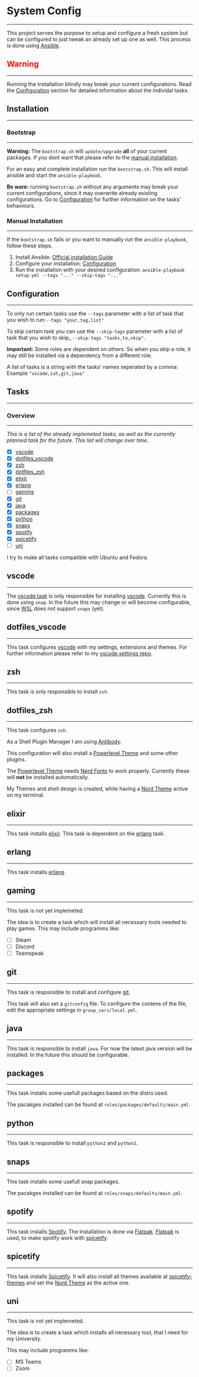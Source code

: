 # System Config
---------------
This project serves the purpose to setup and configure a fresh system but can be configured to just tweak an already set up one as well.
This process is done using [Ansible](https://www.ansible.com/). 

## <span style="color:red"> **Warning** </span>
----------------
Running the installation blindly may break your current configurations.
Read the [Configuration](#Configuration) section for detailed information about the individal tasks.


## Installation
--------------
### Bootstrap
--------------
**Warning:** The `bootstrap.sh` will `update/upgrade` **all** of your current packages. If you dont want that please refer to the [manual installation](#Manual-Installation).

For an easy and complete installation run the `bootstrap.sh`.
This will install ansible and start the `ansible-playbook`. 

**Be ware:** running `bootstrap.sh` without any arguments may break your current configurations, since it may overwrite already existing configurations. Go to [Configuration](#Configuration) for further information on the tasks' behaviours.

### Manual Installation
-------------
If the `bootstrap.sh` fails or you want to manually run the `ansible-playbook`, follow these steps.
  1. Install Ansible: [Official installation Guide](https://docs.ansible.com/ansible/latest/installation_guide/intro_installation.html#installing-ansible-on-specific-operating-systems)
  2. Configure your installation: [Configuration](#Configuration)
  3. Run the installation with your desired configuration: `ansible-playbook setup.yml --tags "..." --skip-tags "..."`


## Configuration
-----------------
To only run certain tasks use the `--tags` parameter with a list of task that you wish to run:`--tags "your,tag,list"`

To skip certain task you can use the `--skip-tags` parameter with a list of task that you wish to skip_ `--skip-tags "tasks,to,skip"`. 

**Important:** Some roles are dependent on others. So when you skip a role, it may still be installed via a dependency from a different role.

A list of tasks is a string with the tasks' names seperated by a comma: Example `"vscode,zsh,git,java"`

## Tasks
----------------

### Overview
----------------

*This is a list of the already implemeted tasks, as well as the currently planned task for the future. This list will change over time.*

- [x] [vscode](#vscode)
- [x] [dotfiles_vscode](#dotfiles_vscode)
- [x] [zsh](#zsh)
- [x] [dotfiles_zsh](#dotfiles_zsh)
- [x] [elixir](#elixir)
- [x] [erlang](#erlang)
- [ ] [gaming](#gaming)
- [x] [git](#git)
- [x] [java](#java)
- [x] [packages](#packages)
- [x] [python](#python)
- [x] [snaps](#snaps)
- [x] [spotify](#spotify)
- [x] [spicetify](#spicetify)
- [ ] [uni](#uni)

I try to make all tasks compatible with Ubuntu and Fedora.

## vscode
--------------
The [vscode task](#vscode) is only responsible for installing [vscode](https://code.visualstudio.com/).
Currently this is done using `snap`. In the future this may change or will become configurable, since [WSL](https://docs.microsoft.com/en-us/windows/wsl/install-win10) does not support `snaps` (yet).


## dotfiles_vscode
--------------
This task configures [vscode](https://code.visualstudio.com/) with my settings, extensions and themes. For further information please refer to my [vscode settings repo](https://github.com/systeno/vscode-settings).


## zsh
--------------
This task is only responsible to install `zsh`.


## dotfiles_zsh
--------------
This task configures `zsh`.  

As a Shell Plugin Manager I am using [Antibody](https://getantibody.github.io/). 

This configuration will also install a [Powerlevel Theme](https://github.com/romkatv/powerlevel10k) and some other plugins.

The [Powerlevel Theme](https://github.com/romkatv/powerlevel10k) needs [Nerd Fonts](https://github.com/ryanoasis/nerd-fonts) to work properly. Currently these will **not** be installed automatically. 

My Themes and shell design is created, while having a [Nord Theme](https://www.nordtheme.com/) active on my terminal.


## elixir
--------------
This task installs [elixir](https://elixir-lang.org/).
This task is dependent on the [erlang](#erlang) task.

## erlang
--------------
This task installs [erlang](https://www.erlang.org/).

## gaming
--------------
This task is not yet implemeted.

The idea is to create a task which will install all necessary tools needed to play games.
This may include programms like:
- [ ] Steam
- [ ] Discord
- [ ] Teamspeak

## git
--------------
This task is responsible to install and configure [git](https://git-scm.com/). 

This task will also set a `gitconfig` file. To configure the contens of the file, edit the appropriate settings in `group_vars/local.yml`.


## java
--------------
This task is responsible to install `java`.
For now the latest java version will be installed. In the future this should be configurable.


## packages
--------------
This task installs some usefull packages based on the distro used.

The pacakges installed can be found at `roles/packages/defaults/main.yml`. 


## python
--------------
This task is responsible to install `python2` and `python3`.

## snaps
--------------
This task installs some usefull snap packages.

The pacakges installed can be found at `roles/snaps/defaults/main.yml`. 

## spotify
--------------
This task installs [Spotify](https://www.spotify.com/us/). 
The installation is done via [Flatpak](https://flatpak.org/).
[Flatpak](https://flatpak.org/) is used, to make spotify work with [spicetify](#spicetify).

## spicetify
--------------
This task installs [Spicetify](https://github.com/khanhas/spicetify-cli). 
It will also install all themes available at [spicetify-themes](https://github.com/morpheusthewhite/spicetify-themes) and set the [Nord Theme](https://github.com/morpheusthewhite/spicetify-themes/tree/master/Nord) as the active one.

## uni
--------------
This task is not yet implemeted. 

The idea is to create a task which installs all necessary tool, that I need for my University.

This may include programms like:
- [ ] MS Teams
- [ ] Zoom
